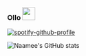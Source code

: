 ### Ollo <img src="https://raw.githubusercontent.com/MartinHeinz/MartinHeinz/master/wave.gif" width="30px">


<!--
**Naamee/Naamee** is a ✨ _special_ ✨ repository because its `README.md` (this file) appears on your GitHub profile.

Here are some ideas to get you started:

- 🔭 I’m currently working on ...
- 🌱 I’m currently learning ...
- 👯 I’m looking to collaborate on ...
- 🤔 I’m looking for help with ...
- 💬 Ask me about ...
- 📫 How to reach me: ...
- 😄 Pronouns: ...
- ⚡ Fun fact: ...
-->

[![spotify-github-profile](https://spotify-github-profile.vercel.app/api/view?uid=21fy5xnfk6si3c3ucmkqb3ola&cover_image=true&theme=novatorem)](https://github.com/kittinan/spotify-github-profile)

![Naamee's GitHub stats](https://github-readme-stats.vercel.app/api?username=Naamee&count_private=true&show_icons=true&theme=dracula)
